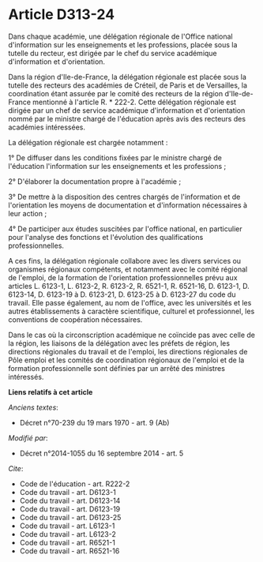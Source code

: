 # Article D313-24

Dans chaque académie, une délégation régionale de l'Office national d'information sur les enseignements et les professions,
placée sous la tutelle du recteur, est dirigée par le chef du service académique d'information et d'orientation. 

Dans la région d'Ile-de-France, la délégation régionale est placée sous la tutelle des recteurs des académies de Créteil, de
Paris et de Versailles, la coordination étant assurée par le comité des recteurs de la région d'Ile-de-France mentionné à
l'article R. * 222-2. Cette délégation régionale est dirigée par un chef de service académique d'information et d'orientation
nommé par le ministre chargé de l'éducation après avis des recteurs des académies intéressées. 

La délégation régionale est chargée notamment : 

1° De diffuser dans les conditions fixées par le ministre chargé de l'éducation l'information sur les enseignements et les
professions ; 

2° D'élaborer la documentation propre à l'académie ; 

3° De mettre à la disposition des centres chargés de l'information et de l'orientation les moyens de documentation et
d'information nécessaires à leur action ; 

4° De participer aux études suscitées par l'office national, en particulier pour l'analyse des fonctions et l'évolution des
qualifications professionnelles. 

A ces fins, la délégation régionale collabore avec les divers services ou organismes régionaux compétents, et notamment avec
le comité régional de l'emploi, de la formation de l'orientation professionnelles prévu aux articles L. 6123-1, L. 6123-2, R.
6123-2, R. 6521-1, R. 6521-16, 
D. 6123-1, D. 6123-14, D. 6123-19 à D. 6123-21, D. 6123-25 à D. 6123-27 du code du travail. Elle passe également, au nom de
l'office, avec les universités et les autres établissements à caractère scientifique, culturel et professionnel, les
conventions de coopération nécessaires. 

Dans le cas où la circonscription académique ne coïncide pas avec celle de la région, les liaisons de la délégation avec les
préfets de région, les directions régionales du travail et de l'emploi, les directions régionales de Pôle emploi et les
comités de coordination régionaux de l'emploi et de la formation professionnelle sont définies par un arrêté des ministres
intéressés.

**Liens relatifs à cet article**

_Anciens textes_:

  - Décret n°70-239 du 19 mars 1970 - art. 9 (Ab)

_Modifié par_:

  - Décret n°2014-1055 du 16 septembre 2014 - art. 5

_Cite_:

  - Code de l'éducation - art. R222-2
  - Code du travail - art. D6123-1
  - Code du travail - art. D6123-14
  - Code du travail - art. D6123-19
  - Code du travail - art. D6123-25
  - Code du travail - art. L6123-1
  - Code du travail - art. L6123-2
  - Code du travail - art. R6521-1
  - Code du travail - art. R6521-16
